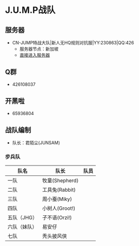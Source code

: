 # J.U.M.P战队

## 服务器

- CN-JUMP特战大队|新人无HQ规则对抗服|YY:230863|QQ:426
    - 服务器节点：新加坡
    - [直接进入服务器](steam://connect/203.10.98.177:29025)

## Q群

- 426108037

## 开黑啦

- 65936804

## 战队编制

- 队长：君陌尘(JUNSAM)

### 步兵队
| 队名        | 队长        | 队员           |
| ------------- | ------------- |:-------------:|
| 一队     | 牧童(Shepherd)  |   |
| 二队     | 工具兔(Rabbit)  |   |
| 三队     | 周小蚕(Miky)  |   |
| 四队     | 小树人(Groot!)  |   |
| 五队（JHG）     | 子不语(Orzi!)  |   |
| 六队（妹队）     | 易安仔  |   |
| 七队     | 秃头披风侠  |   |

<script setup lang="ts">
// import Radar from "/assets/js/radar"
// import { onMounted, onUnmounted } from "vue"

// var mData = [
//     ['步兵', 95],
//     ['车组', 50],
//     ['炮兵', 40],
// ];
// let c = null;

// onMounted(() => {c = new Radar(mData);})
// onUnmounted(() => { c.remove() })
</script>